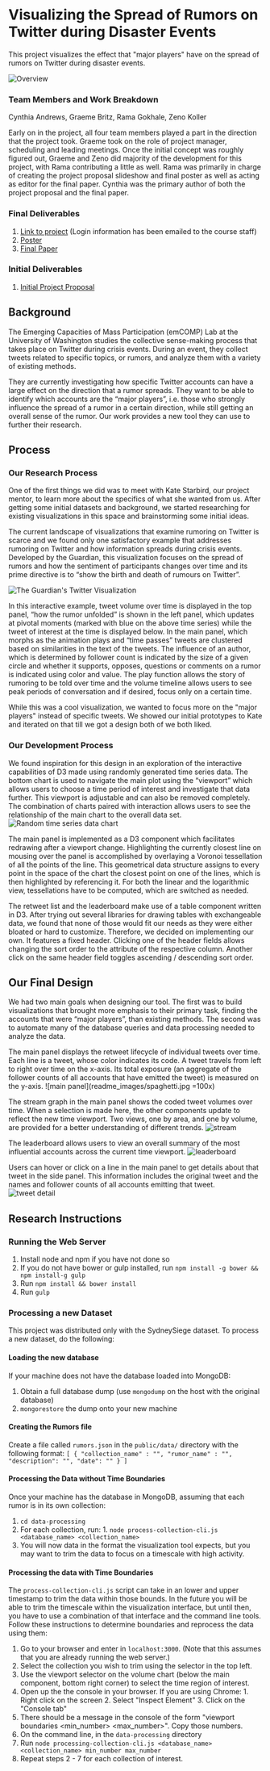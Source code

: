 # Visualizing the Spread of Rumors on Twitter during Disaster Events
This project visualizes the effect that "major players" have on the spread of rumors on Twitter during disaster events.

![Overview](readme_images/overview.jpg)

### Team Members and Work Breakdown
Cynthia Andrews, Graeme Britz, Rama Gokhale, Zeno Koller

Early on in the project, all four team members played a part in the direction that the project took. Graeme took on the role of project manager, scheduling and leading meetings. Once the initial concept was roughly figured out, Graeme and Zeno did majority of the development for this project, with Rama contributing a little as well. Rama was primarily in charge of creating the project proposal slideshow and final poster as well as acting as editor for the final paper. Cynthia was the primary author of both the project proposal and the final paper.

### Final Deliverables
  1. [Link to project](bit.do/twitter-rumors) (Login information has been emailed to the course staff)
  2. [Poster](final/512_poster.pdf)
  3. [Final Paper]()

### Initial Deliverables
  1. [Initial Project Proposal](https://docs.google.com/document/d/1G6vW-GAeq-mX6US2j_Rz23d2uaMBJ6ylGfGI2mhAF5M/edit?usp=sharing)

## Background
The Emerging Capacities of Mass Participation (emCOMP) Lab at the University of Washington studies the collective sense-making process that takes place on Twitter during crisis events. During an event, they collect tweets related to specific topics, or rumors, and analyze them with a variety of existing methods.

They are currently investigating how specific Twitter accounts can have a large effect on the direction that a rumor spreads. They want to be able to identify which accounts are the “major players”, i.e. those who strongly influence the spread of a rumor in a certain direction, while still getting an overall sense of the rumor. Our work provides a new tool they can use to further their research.

## Process
### Our Research Process
One of the first things we did was to meet with Kate Starbird, our project mentor, to learn more about the specifics of what she wanted from us. After getting some initial datasets and background, we started researching for existing visualizations in this space and brainstorming some initial ideas.

The current landscape of visualizations that examine rumoring on Twitter is scarce and we found only one satisfactory example that addresses rumoring on Twitter and how information spreads during crisis events. Developed by the Guardian, this visualization focuses on the spread of rumors and how the sentiment of participants changes over time and its prime directive is to “show the birth and death of rumours on Twitter”.

![The Guardian's Twitter Visualization](readme_images/guardian.jpg)

In this interactive example, tweet volume over time is displayed in the top panel, “how the rumor unfolded” is shown in the left panel, which updates at pivotal moments (marked with blue on the above time series) while the tweet of interest at the time is displayed below. In the main panel, which morphs as the animation plays and “time passes” tweets are clustered based on similarities in the text of the tweets. The influence of an author, which is determined by follower count is indicated by the size of a given circle and whether it supports, opposes, questions or comments on a rumor is indicated using color and value. The play function allows the story of rumoring to be told over time and the volume timeline allows users to see peak periods of conversation and if desired, focus only on a certain time.

While this was a cool visualization, we wanted to focus more on the "major players" instead of specific tweets. We showed our initial prototypes to Kate and iterated on that till we got a design both of we both liked.

### Our Development Process
We found inspiration for this design in an exploration of the interactive capabilities of D3 made using randomly generated time series data. The bottom chart is used to navigate the main plot using the “viewport” which allows users to choose a time period of interest and investigate that data further.  This viewport is adjustable and can also be removed completely. The combination of charts paired with interaction allows users to see the relationship of the main chart to the overall data set.
![Random time series data chart](readme_images/random.jpg)

The main panel is implemented as a D3 component which facilitates redrawing after a viewport change. Highlighting the currently closest line on mousing over the panel is accomplished by overlaying a Voronoi tessellation of all the points of the line. This geometrical data structure assigns to every point in the space of the chart the closest point on one of the lines, which is then highlighted by referencing it. For both the linear and the logarithmic view, tessellations have to be computed, which are switched as needed.

The retweet list and the leaderboard make use of a table component written in D3. After trying out several libraries for drawing tables with exchangeable data, we found that none of those would fit our needs as they were either bloated or hard to customize. Therefore, we decided on implementing our own. It features a fixed header. Clicking one of the header fields allows changing the sort order to the attribute of the respective column. Another click on the same header field toggles ascending / descending sort order.

## Our Final Design
We had two main goals when designing our tool. The first was to build visualizations that brought more emphasis to their primary task, finding the accounts that were “major players”, than existing methods. The second was to automate many of the database queries and data processing needed to analyze the data.

The main panel displays the retweet lifecycle of individual tweets over time. Each line is a tweet, whose color indicates its code. A tweet travels from left to right over time on the x-axis. Its total exposure (an aggregate of the follower counts of all accounts that have emitted the tweet) is measured on the y-axis.
![main panel](readme_images/spaghetti.jpg =100x)

The stream graph in the main panel shows the coded tweet volumes over time. When a selection is made here, the
other components update to reflect the new time viewport. Two views, one by area, and one by volume, are provided for a better understanding of different trends.
![stream](readme_images/stream.jpg)

The leaderboard allows users to view an overall summary of the most influential accounts across the current time viewport.
![leaderboard](readme_images/leaderboard.jpg)

Users can hover or click on a line in the main panel to get details about that tweet in the side panel. This information includes the original tweet and the names and follower counts of all accounts emitting that tweet.
![tweet detail](readme_images/tweet-detail.jpg)

## Research Instructions
### Running the Web Server
  1. Install node and npm if you have not done so
  2. If you do not have bower or gulp installed, run `npm install -g bower && npm install-g gulp`
  3. Run `npm install && bower install`
  4. Run `gulp`

### Processing a new Dataset
This project was distributed only with the SydneySiege dataset. To process a new dataset, do the following:

#### Loading the new database
If your machine does not have the database loaded into MongoDB:
  1. Obtain a full database dump (use `mongodump` on the host with the original database)
  2. `mongorestore` the dump onto your new machine

#### Creating the Rumors file
Create a file called `rumors.json` in the `public/data/` directory with the following format:
`[
    {
    "collection_name" : "",
    "rumor_name" : "",
    "description": "",
    "date": ""
}
]`

#### Processing the Data without Time Boundaries
Once your machine has the database in MongoDB, assuming that each rumor is in its own collection:
  1. `cd data-processing`
  2. For each collection, run:
    1. `node process-collection-cli.js <database_name> <collection_name>`
  3. You will now data in the format the visualization tool expects, but you may want to trim the data to focus on a timescale with high activity.

#### Processing the data with Time Boundaries
The `process-collection-cli.js` script can take in an lower and upper timestamp to trim the data within those bounds. In the future you will be able to trim the timescale within the visualization interface, but until then, you have to use a combination of that interface and the command line tools. Follow these instructions to determine boundaries and reprocess the data using them:
  1. Go to your browser and enter in `localhost:3000`. (Note that this assumes that you are already running the web server.)
  2. Select the collection you wish to trim using the selector in the top left.
  3. Use the viewport selector on the volume chart (below the main component, bottom right corner) to select the time region of interest.
  4. Open up the the console in your browser. If you are using Chrome:
    1. Right click on the screen
    2. Select "Inspect Element"
    3. Click on the "Console tab"
  5. There should be a message in the console of the form "viewport boundaries <min_number> <max_number>". Copy those numbers.
  6. On the command line, in the `data-processing` directory
  7. Run `node processing-collection-cli.js <database_name> <collection_name> min_number max_number`
  8. Repeat steps 2 - 7 for each collection of interest.

